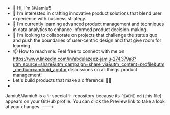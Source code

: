 - 👋 Hi, I’m @Jamiu5
- 👀 I’m interested in crafting innovative product solutions that blend user experience with business strategy.
- 🌱 I’m currently learning advanced product management and techniques in data analytics to enhance informed product decision-making.
- 💞️ I’m looking to collaborate on projects that challenge the status quo and push the boundaries of user-centric design and that give room for learning.
- 📫 How to reach me: Feel free to connect with me on https://www.linkedin.com/in/abdulazeez-jamiu-274379a8?utm_source=share&utm_campaign=share_via&utm_content=profile&utm_medium=android_appfor discussions on all things product management!
- Let's build products that make a difference! 🚀💼
- 
Jamiu5/Jamiu5 is a ✨ special ✨ repository because its `README.md` (this file) appears on your GitHub profile.
You can click the Preview link to take a look at your changes.
--->
